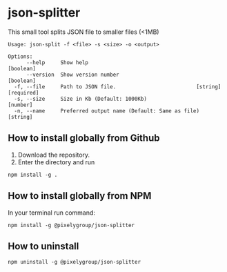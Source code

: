 # json-splitter
This small tool splits JSON file to smaller files (&lt;1MB)

```
Usage: json-split -f <file> -s <size> -o <output>

Options:
      --help     Show help                                             [boolean]
      --version  Show version number                                   [boolean]
  -f, --file     Path to JSON file.                          [string] [required]
  -s, --size     Size in Kb (Default: 1000Kb)                           [number]
  -n, --name     Preferred output name (Default: Same as file)          [string]
```


## How to install globally from Github
1. Download the repository.
2. Enter the directory and run

```
npm install -g .
```

## How to install globally from NPM
In your terminal run command:

```
npm install -g @pixelygroup/json-splitter
```

## How to uninstall
```
npm uninstall -g @pixelygroup/json-splitter
```